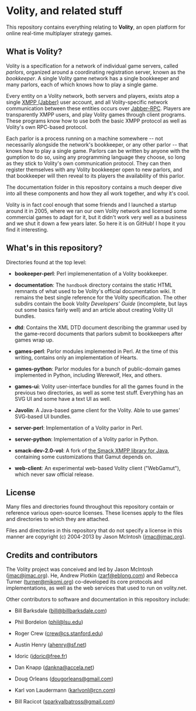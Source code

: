 # Volity, and related stuff

This repository contains everything relating to __Volity__, an open platform for online real-time multiplayer strategy games.

## What is Volity?

Volity is a specification for a network of individual game servers, called _parlors_, organized around a coordinating registration server, known as the _bookkeeper_. A single Volity game network has a single bookkeeper and many parlors, each of which knows how to play a single game.

Every entity on a Volity network, both servers and players, exists atop a single [XMPP (Jabber)](http://en.wikipedia.org/wiki/XMPP) user account, and all Volity-specific network communication between these entities occurs over [Jabber-RPC](http://xmpp.org/extensions/xep-0009.html). Players are transparently XMPP users, and play Volity games through client programs. These programs know how to use both the basic XMPP protocol as well as Volity's own RPC-based protocol.

Each parlor is a process running on a machine somewhere -- not necessarily alongside the network's bookkeeper, or any other parlor -- that knows how to play a single game. Parlors can be written by anyone with the gumption to do so, using any programming language they choose, so long as they stick to Volity's own communication protocol. They can then register themselves with any Volity bookkeeper open to new parlors, and that bookkeeper will then reveal to its players the availability of this parlor.

The documentation folder in this repository contains a much deeper dive into all these components and how they all work together, and why it's cool.

Volity is in fact cool enough that some friends and I launched a startup around it in 2005, where we ran our own Volity network and licensed some commercial games to adapt for it, but it didn't work very well as a business and we shut it down a few years later. So here it is on GitHub! I hope it you find it interesting.

## What's in this repository?

Directories found at the top level:

* __bookeeper-perl__: Perl implemenentation of a Volity bookkeeper.

* __documentation__: The `handbook` directory contains the static HTML remnants of what used to be Volity's official documentation wiki. It remains the best single reference for the Volity specification. The other subdirs contain the book _Volity Developers' Guide_ (incomplete, but lays out some basics fairly well) and an article about creating Volity UI bundles.

* __dtd__: Contains the XML DTD document describing the grammar used by the game-record documents that parlors submit to bookkeepers after games wrap up.

* __games-perl__: Parlor modules implemented in Perl. At the time of this writing, contains only an implementation of Hearts.

* __games-python__: Parlor modules for a bunch of public-domain games implemented in Python, including Werewolf, Hex, and others.

* __games-ui__: Volity user-interface bundles for all the games found in the previous two directories, as well as some test stuff. Everything has an SVG UI and some have a text UI as well.

* __Javolin__: A Java-based game client for the Volity. Able to use games' SVG-based UI bundles.

* __server-perl__: Implementation of a Volity parlor in Perl.

* __server-python__: Implementation of a Volity parlor in Python.

* __smack-dev-2.0-vol__: A fork of [the Smack XMPP library for Java](http://www.igniterealtime.org/projects/smack/), containing some customizations that Gamut depends on.

* __web-client__: An experimental web-based Volity client ("WebGamut"), which never saw official release.

## License

Many files and directories found throughout this repository contain or reference various open-source licenses. These licenses apply to the files and directories to which they are attached.

Files and directories in this repository that do not specify a license in this manner are copyright (c) 2004-2013 by Jason McIntosh (<jmac@jmac.org>).

## Credits and contributors

The Volity project was conceived and led by Jason McIntosh (<jmac@jmac.org>). He, Andrew Plotkin (<zarf@eblong.com>) and Rebecca Turner (<turner@mikomi.org>) co-developed its core protocols and implementations, as well as the web services that used to run on volity.net.

Other contributors to software and documentation in this repository include:

* Bill Barksdale (<bill@billbarksdale.com>)

* Phil Bordelon (<phil@lsu.edu>)

* Roger Crew (<crew@cs.stanford.edu>)

* Austin Henry (<ahenry@sf.net>)

* Idoric (<idoric@free.fr>)

* Dan Knapp (<dankna@accela.net>)

* Doug Orleans (<dougorleans@gmail.com>)

* Karl von Laudermann (<karlvonl@rcn.com>)

* Bill Racicot (<sparkyalbatross@gmail.com>)
